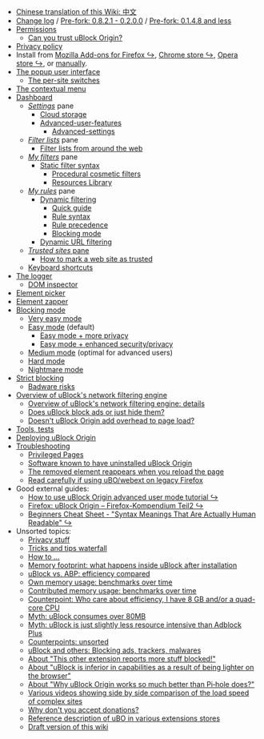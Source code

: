 - [Chinese translation of this Wiki: 中文](https://github.com/fang5566/uBlock/wiki/Home)
- [Change log](https://github.com/gorhill/uBlock/releases) / [Pre-fork: 0.8.2.1 - 0.2.0.0](https://github.com/uBlock-LLC/uBlock/releases?after=0.8.2.2) / [Pre-fork: 0.1.4.8 and less](./Change-log)
- [Permissions](./Permissions)
    - [Can you trust uBlock Origin?](./Can-you-trust-uBlock-Origin%3F)
- [Privacy policy](./Privacy-policy)
- Install from [Mozilla Add-ons for Firefox ↪](https://addons.mozilla.org/firefox/addon/ublock-origin/), [Chrome store ↪](https://chrome.google.com/webstore/detail/ublock-origin/cjpalhdlnbpafiamejdnhcphjbkeiagm), [Opera store ↪](https://addons.opera.com/en-gb/extensions/details/ublock/), or [manually](https://github.com/gorhill/uBlock/tree/master/dist#install).
- [The popup user interface](./Quick-guide:-popup-user-interface)
    - [The per-site switches](./Per-site-switches)
- [The contextual menu](./The-contextual-menu)
- [Dashboard](./Dashboard)
    - [_Settings_](./Dashboard:-Settings) pane
        - [Cloud storage](./Cloud-storage)
        - [Advanced-user-features](./Advanced-user-features)
            - [Advanced-settings](./Advanced-settings)
    - [_Filter lists_](./Dashboard:-Filter-lists) pane
        - [Filter lists from around the web](./Filter-lists-from-around-the-web)
    - [_My filters_](./Dashboard:-My-filters) pane
        - [Static filter syntax](./Static-filter-syntax)
            - [Procedural cosmetic filters](./Procedural-cosmetic-filters)
            - [Resources Library](./Resources-Library)
    - [_My rules_](./Dashboard:-My-rules) pane
        - [Dynamic filtering](./Dynamic-filtering)
            - [Quick guide](./Dynamic-filtering:-quick-guide)
            - [Rule syntax](./Dynamic-filtering:-rule-syntax)
            - [Rule precedence](./Dynamic-filtering:-precedence)
            - [Blocking mode](./Blocking-mode)
        - [Dynamic URL filtering](./Dynamic-URL-filtering)
    - [_Trusted sites_ pane](./Dashboard:-Trusted-sites)
        - [How to mark a web site as trusted](./How-to-mark-a-web-site-as-trusted)
    - [Keyboard shortcuts](./Keyboard-shortcuts)
- [The logger](./The-logger)
    - [DOM inspector](./DOM-inspector)
- [Element picker](./Element-picker)
- [Element zapper](./Element-zapper)
- [Blocking mode](./Blocking-mode)
    - [Very easy mode](./Blocking-mode:-very-easy-mode)
    - [Easy mode](./Blocking-mode:-easy-mode) (default)
        - [Easy mode + more privacy](./Dynamic-filtering:-to-easily-reduce-privacy-exposure)
        - [Easy mode + enhanced security/privacy](./Dynamic-filtering:-Benefits-of-blocking-3rd-party-iframe-tags)
    - [Medium mode](./Blocking-mode:-medium-mode) (optimal for advanced users)
    - [Hard mode](./Blocking-mode:-hard-mode)
    - [Nightmare mode](./Blocking-mode:-nightmare-mode)
- [Strict blocking](./Strict-blocking)
    - [Badware risks](./Badware-risks)
- [Overview of uBlock's network filtering engine](./Overview-of-uBlock's-network-filtering-engine)
    - [Overview of uBlock's network filtering engine: details](./Overview-of-uBlock's-network-filtering-engine:-details)
    - [Does uBlock block ads or just hide them?](./Does-uBlock-block-ads-or-just-hide-them%3F)
    - [Doesn't uBlock Origin add overhead to page load?](./Doesn't-uBlock-Origin-add-overhead-to-page-load%3F)
- [Tools, tests](./Tools)
- [Deploying uBlock Origin](./Deploying-uBlock-Origin)
- [Troubleshooting](./Troubleshooting)
    - [Privileged Pages](./Privileged-Pages)
    - [Software known to have uninstalled uBlock Origin](./Software-known-to-have-uninstalled-uBlock-Origin)
    - [The removed element reappears when you reload the page](./Element-picker#the-removed-element-reappears-when-you-reload-the-page)
    - [Read carefully if using uBO/webext on legacy Firefox](./Firefox-WebExtensions)
- Good external guides:
    - [How to use uBlock Origin advanced user mode tutorial ↪](https://www.youtube.com/watch?v=2lisQQmWQkY)
    - [Firefox: uBlock Origin – Firefox-Kompendium Teil2 ↪](https://www.kuketz-blog.de/firefox-ublock-origin-firefox-kompendium-teil2/)
    - [Beginners Cheat Sheet - "Syntax Meanings That Are Actually Human Readable" ↪](https://github.com/DandelionSprout/adfilt/blob/master/Wiki/SyntaxMeaningsThatAreActuallyHumanReadable.md)
- Unsorted topics:
    - [Privacy stuff](./Privacy-stuff)
    - [Tricks and tips waterfall](./Tips-and-tricks-waterfall)
    - [How to ...](./How-to-...)
    - [Memory footprint: what happens inside uBlock after installation](./Memory-footprint:-what-happens-inside-uBlock-after-installation)
    - [uBlock vs. ABP: efficiency compared](./uBlock-vs.-ABP:-efficiency-compared)
    - [Own memory usage: benchmarks over time](./Own-memory-usage:-benchmarks-over-time)
    - [Contributed memory usage: benchmarks over time](./Contributed-memory-usage:-benchmarks-over-time)
    - [Counterpoint: Who care about efficiency, I have 8 GB and/or a quad-core CPU](./Who-cares-about-efficiency,-I-have-8-GB-and%7Cor-a-quad-core-CPU)
    - [Myth: uBlock consumes over 80MB](./Myth:-uBlock-consumes-over-80MB)
    - [Myth: uBlock is just slightly less resource intensive than Adblock Plus](./Myth:-uBlock-is-just-slightly-less-resource-intensive-than-Adblock-Plus)
    - [Counterpoints: unsorted](./Counterarguments)
    - [uBlock and others: Blocking ads, trackers, malwares](./uBlock-and-others:-Blocking-ads,-trackers,-malwares)
    - [About "This other extension reports more stuff blocked!"](./About-%22This-other-extension-reports-more-stuff-blocked!%22)
    - [About "uBlock is inferior in capabilities as a result of being lighter on the browser"](./About-%22uBlock-is-inferior-in-capabilities-as-a-result-of-being-lighter-on-the-browser%22)
    - [About "Why uBlock Origin works so much better than Pi‑hole does?"](./About-%22Why-uBlock-Origin-works-so-much-better-than-Pi%E2%80%91hole-does%3F%22)
    - [Various videos showing side by side comparison of the load speed of complex sites](./Various-videos-showing-side-by-side-comparison-of-the-load-speed-of-complex-sites)
    - [Why don't you accept donations?](./Why-don't-you-accept-donations%3F)
    - [Reference description of uBO in various extensions stores](./Reference-description-of-uBO-in-various-extensions-stores)
    - [Draft version of this wiki](https://github.com/uBlockOrigin/uBlock-issues/wiki)
